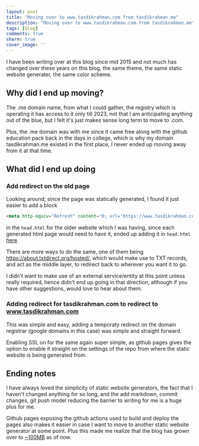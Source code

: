 ```yaml
---
layout: post
title: "Moving over to www.tasdikrahman.com from tasdikrahman.me"
description: "Moving over to www.tasdikrahman.com from tasdikrahman.me"
tags: [blog]
comments: true
share: true
cover_image: ''
---
```


I have been writing over at this blog since mid 2015 and not much has changed over these years on this blog, the same theme, the same static website generater, the same color scheme.

## Why did I end up moving?

The .me domain name, from what I could gather, the registry which is operating it has access to it only till 2023, not that I am anticipating anything out of the blue, but I felt it's just makes sense long term to move to .com.

Plus, the .me domain was with me since it came free along with the github education pack back in the days in college, which is why my domain tasdikrahman.me existed in the first place, I never ended up moving away from it at that time.

## What did I end up doing

### Add redirect on the old page

Looking around, since the page was statically generated, I found it just easier to add a block

```html
<meta http-equiv="Refresh" content="0; url='https://www.tasdikrahman.com'" />
```

in the `head.html` for the older website which I was having, since each generated html page would need to have it, ended up adding it in `head.html` [here](https://github.com/tasdikrahman/tasdikrahman.me/commit/f67b2110789427bc9f43b073c66f796512e83737)

There are more ways to do the same, one of them being https://about.txtdirect.org/hosted/, which would make use to TXT records, and act as the middle layer, to redirect back to wherever you want it to go.

I didn't want to make use of an external service/entity at this point unless really required, hence didn't end up going in that direction, although if you have other suggestions, would love to hear about them.

### Adding redirect for tasdikrahman.com to redirect to www.tasdikrahman.com

This was simple and easy, adding a temporaty redirect on the domain registrar (google domains in this case) was simple and straight forward.

Enabling SSL on for the same again super simple, as github pages gives the option to enable it straight on the settings of the repo from where the static website is being generated from.

## Ending notes

I have always loved the simplicity of static website generators, the fact that I haven't changed anything for so long, and the add markdown, commit changes, git push model reducing the barrier to writing for me is a huge plus for me.

Github pages exposing the github actions used to build and deploy the pages also makes it easier in case I want to move to another static website generator at some point. Plus this made me realize that the blog has grown over to [~100MB](https://github.com/tasdikrahman/tasdikrahman.com/actions/runs/3028630771) as of now.


